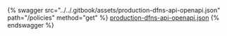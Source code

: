 {% swagger src="../../.gitbook/assets/production-dfns-api-openapi.json" path="/policies" method="get" %}
[production-dfns-api-openapi.json](../../.gitbook/assets/production-dfns-api-openapi.json)
{% endswagger %}
